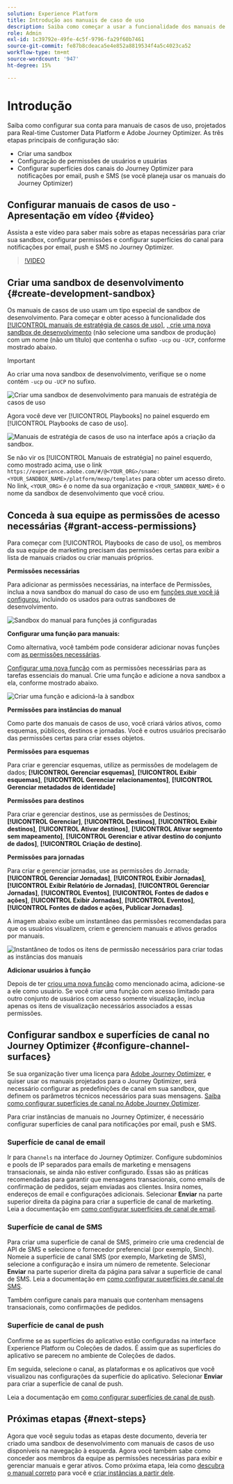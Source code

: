 ```yaml
---
solution: Experience Platform
title: Introdução aos manuais de caso de uso
description: Saiba como começar a usar a funcionalidade dos manuais de estratégia de casos de uso.
role: Admin
exl-id: 1c39792e-49fe-4c5f-9796-fa29f60b7461
source-git-commit: fe87b8cdeaca5e4e852a8819534f4a5c4023ca52
workflow-type: tm+mt
source-wordcount: '947'
ht-degree: 15%

---
```



# Introdução

Saiba como configurar sua conta para manuais de casos de uso, projetados para Real-time Customer Data Platform e Adobe Journey Optimizer. As três etapas principais de configuração são:

* Criar uma sandbox
* Configuração de permissões de usuários e usuárias
* Configurar superfícies dos canais do Journey Optimizer para notificações por email, push e SMS (se você planeja usar os manuais do Journey Optimizer)

## Configurar manuais de casos de uso - Apresentação em vídeo {#video}

Assista a este vídeo para saber mais sobre as etapas necessárias para criar sua sandbox, configurar permissões e configurar superfícies do canal para notificações por email, push e SMS no Journey Optimizer.

>[!VIDEO](https://video.tv.adobe.com/v/3426987?learn=on)

## Criar uma sandbox de desenvolvimento {#create-development-sandbox}

Os manuais de casos de uso usam um tipo especial de sandbox de desenvolvimento. Para começar e obter acesso à funcionalidade dos [[!UICONTROL manuais de estratégia de casos de uso]](/help/use-case-playbooks/playbooks/overview.md), [, crie uma nova sandbox de desenvolvimento](/help/sandboxes/ui/user-guide.md#create) (não selecione uma sandbox de produção) com um nome (não um título) que contenha o sufixo `-ucp` ou `-UCP`, conforme mostrado abaixo.

>[!IMPORTANT]
>
>Ao criar uma nova sandbox de desenvolvimento, verifique se o nome contém `-ucp` ou `-UCP` no sufixo.


![Criar uma sandbox de desenvolvimento para manuais de estratégia de casos de uso](/help/use-case-playbooks/assets/playbooks/get-started/create-sandbox-ucp.png)

Agora você deve ver [!UICONTROL Playbooks] no painel esquerdo em [!UICONTROL Playbooks de caso de uso].

![Manuais de estratégia de casos de uso na interface após a criação da sandbox.](/help/use-case-playbooks/assets/playbooks/get-started/ucp-sandbox-in-ui.png)

Se não vir os [!UICONTROL Manuais de estratégia] no painel esquerdo, como mostrado acima, use o link `https://experience.adobe.com/#/@<YOUR_ORG>/sname:<YOUR_SANDBOX_NAME>/platform/mexp/templates` para obter um acesso direto. No link, `<YOUR_ORG>` é o nome da sua organização e `<YOUR_SANDBOX_NAME>` é o nome da sandbox de desenvolvimento que você criou.

## Conceda à sua equipe as permissões de acesso necessárias {#grant-access-permissions}

Para começar com [!UICONTROL Playbooks de caso de uso], os membros da sua equipe de marketing precisam das permissões certas para exibir a lista de manuais criados ou criar manuais próprios.

**Permissões necessárias**

Para adicionar as permissões necessárias, na interface de Permissões, inclua a nova sandbox do manual do caso de uso em [funções que você já configurou](/help/access-control/abac/ui/permissions.md#managing-sandboxes-for-role), incluindo os usados para outras sandboxes de desenvolvimento.

![Sandbox do manual para funções já configuradas](/help/use-case-playbooks/assets/playbooks/get-started/permissions-to-existing-roles.png)

**Configurar uma função para manuais:**

Como alternativa, você também pode considerar adicionar novas funções com [as permissões necessárias](/help/access-control/home.md#sandboxes-and-permissions).

[Configurar uma nova função](/help/access-control/abac/ui/permissions.md) com as permissões necessárias para as tarefas essenciais do manual. Crie uma função e adicione a nova sandbox a ela, conforme mostrado abaixo.

![Criar uma função e adicioná-la à sandbox](/help/use-case-playbooks/assets/playbooks/get-started/create-new-role.png)

**Permissões para instâncias do manual**

Como parte dos manuais de casos de uso, você criará vários ativos, como esquemas, públicos, destinos e jornadas. Você e outros usuários precisarão das permissões certas para criar esses objetos.

**Permissões para esquemas**

Para criar e gerenciar esquemas, utilize as permissões de modelagem de dados; **[!UICONTROL Gerenciar esquemas]**, **[!UICONTROL Exibir esquemas]**, **[!UICONTROL Gerenciar relacionamentos]**, **[!UICONTROL Gerenciar metadados de identidade]**

**Permissões para destinos**

Para criar e gerenciar destinos, use as permissões de Destinos; **[!UICONTROL Gerenciar]**, **[!UICONTROL Destinos]**, **[!UICONTROL Exibir destinos]**, **[!UICONTROL Ativar destinos]**, **[!UICONTROL Ativar segmento sem mapeamento]**, **[!UICONTROL Gerenciar e ativar destino do conjunto de dados]**, **[!UICONTROL Criação de destino]**.

**Permissões para jornadas**

Para criar e gerenciar jornadas, use as permissões do Jornada; **[!UICONTROL Gerenciar Jornadas]**, **[!UICONTROL Exibir Jornadas]**, **[!UICONTROL Exibir Relatório de Jornadas]**, **[!UICONTROL Gerenciar Jornadas]**, **[!UICONTROL Eventos]**, **[!UICONTROL Fontes de dados e ações]**, **[!UICONTROL Exibir Jornadas]**, **[!UICONTROL Eventos]**, **[!UICONTROL Fontes de dados e ações, Publicar Jornadas]**.

A imagem abaixo exibe um instantâneo das permissões recomendadas para que os usuários visualizem, criem e gerenciem manuais e ativos gerados por manuais.

![Instantâneo de todos os itens de permissão necessários para criar todas as instâncias dos manuais](/help/use-case-playbooks/assets/playbooks/get-started/permission-snapshot.png)

**Adicionar usuários à função**

Depois de ter [criou uma nova função](/help/access-control/abac/ui/permissions.md#managing-users-for-role) como mencionado acima, adicione-se a ele como usuário. Se você criar uma função com acesso limitado para outro conjunto de usuários com acesso somente visualização, inclua apenas os itens de visualização necessários associados a essas permissões.

## Configurar sandbox e superfícies de canal no Journey Optimizer {#configure-channel-surfaces}

Se sua organização tiver uma licença para [Adobe Journey Optimizer](https://experienceleague.adobe.com/docs/journey-optimizer/using/ajo-home.html?lang=pt-BR), e quiser usar os manuais projetados para o Journey Optimizer, será necessário configurar as predefinições de canal em sua sandbox, que definem os parâmetros técnicos necessários para suas mensagens. [Saiba como configurar superfícies de canal no Adobe Journey Optimizer](https://experienceleague.adobe.com/docs/journey-optimizer/using/configuration/channel-surfaces.html?lang=pt-BR).

Para criar instâncias de manuais no Journey Optimizer, é necessário configurar superfícies de canal para notificações por email, push e SMS.

### Superfície de canal de email

Ir para `Channels` na interface do Journey Optimizer. Configure subdomínios e pools de IP separados para emails de marketing e mensagens transacionais, se ainda não estiver configurado. Essas são as práticas recomendadas para garantir que mensagens transacionais, como emails de confirmação de pedidos, sejam enviadas aos clientes. Insira nomes, endereços de email e configurações adicionais. Selecionar **Enviar** na parte superior direita da página para criar a superfície de canal de marketing. Leia a documentação em [como configurar superfícies de canal de email](https://experienceleague.adobe.com/docs/journey-optimizer/using/email/configure-email/email-settings.html).

### Superfície de canal de SMS

Para criar uma superfície de canal de SMS, primeiro crie uma credencial de API de SMS e selecione o fornecedor preferencial (por exemplo, Sinch). Nomeie a superfície de canal SMS (por exemplo, Marketing de SMS), selecione a configuração e insira um número de remetente. Selecionar **Enviar** na parte superior direita da página para salvar a superfície de canal de SMS. Leia a documentação em [como configurar superfícies de canal de SMS](https://experienceleague.adobe.com/docs/journey-optimizer/using/sms/sms-configuration.html?lang=br#message-preset-sms).

Também configure canais para manuais que contenham mensagens transacionais, como confirmações de pedidos.

### Superfície de canal de push

Confirme se as superfícies do aplicativo estão configuradas na interface Experience Platform ou Coleções de dados. É assim que as superfícies do aplicativo se parecem no ambiente de Coleções de dados.

<!-- ![App surfaces in Data collections](/help/use-case-playbooks/assets/playbooks/get-started/.png) -->

Em seguida, selecione o canal, as plataformas e os aplicativos que você visualizou nas configurações da superfície do aplicativo. Selecionar **Enviar** para criar a superfície de canal de push.

Leia a documentação em [como configurar superfícies de canal de push](https://experienceleague.adobe.com/docs/journey-optimizer/using/push/push-config/push-configuration.html).

## Próximas etapas {#next-steps}

Agora que você seguiu todas as etapas deste documento, deveria ter criado uma sandbox de desenvolvimento com manuais de casos de uso disponíveis na navegação à esquerda. Agora você também sabe como conceder aos membros da equipe as permissões necessárias para exibir e gerenciar manuais e gerar ativos. Como próxima etapa, leia como [descubra o manual correto](/help/use-case-playbooks/playbooks/discover.md) para você e [criar instâncias a partir dele](/help/use-case-playbooks/playbooks/create-share-reuse.md).
